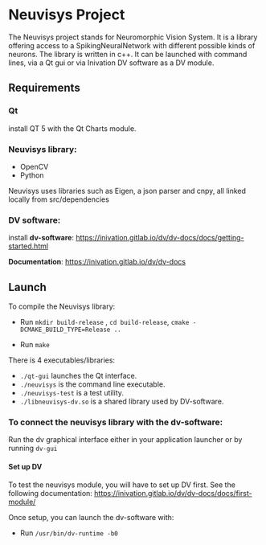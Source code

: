 # Neuvisys Project

The Neuvisys project stands for Neuromorphic Vision System. It is a library offering access to a SpikingNeuralNetwork with different possible kinds of neurons.
The library is written in c++.
It can be launched with command lines, via a Qt gui or via Inivation DV software as a DV module.

## Requirements

### Qt
install QT 5 with the Qt Charts module.

### Neuvisys library:
- OpenCV
- Python

Neuvisys uses libraries such as Eigen, a json parser and cnpy, all linked locally from src/dependencies

### DV software:
install **dv-software**: https://inivation.gitlab.io/dv/dv-docs/docs/getting-started.html

**Documentation**: https://inivation.gitlab.io/dv/dv-docs

## Launch

To compile the Neuvisys library:
- Run ``mkdir build-release`` , ``cd build-release``, ``cmake -DCMAKE_BUILD_TYPE=Release ..``

- Run ``make``


There is 4 executables/libraries:
- ``./qt-gui`` launches the Qt interface.
- ``./neuvisys`` is the command line executable.
- ``./neuvisys-test`` is a test utility.
- ``./libneuvisys-dv.so`` is a shared library used by DV-software.

### To connect the neuvisys library with the dv-software:
Run the dv graphical interface either in your application launcher or by running ``dv-gui``

#### Set up DV

To test the neuvisys module, you will have to set up DV first. See the following documentation: https://inivation.gitlab.io/dv/dv-docs/docs/first-module/

Once setup, you can launch the dv-software with:
- Run ``/usr/bin/dv-runtime -b0``

